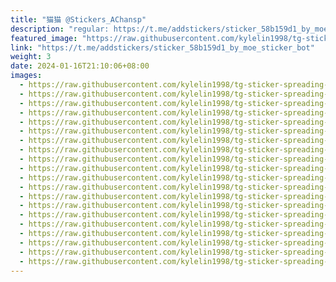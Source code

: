 ```yaml
---
title: "猫猫 @Stickers_AChansp"
description: "regular: https://t.me/addstickers/sticker_58b159d1_by_moe_sticker_bot"
featured_image: "https://raw.githubusercontent.com/kylelin1998/tg-sticker-spreading-worldwide-images/main/img/4b584e90-e3b2-40ba-9d15-18c5e3cce43d.jpg"
link: "https://t.me/addstickers/sticker_58b159d1_by_moe_sticker_bot"
weight: 3
date: 2024-01-16T21:10:06+08:00
images:
  - https://raw.githubusercontent.com/kylelin1998/tg-sticker-spreading-worldwide-images/main/img/4b584e90-e3b2-40ba-9d15-18c5e3cce43d.jpg
  - https://raw.githubusercontent.com/kylelin1998/tg-sticker-spreading-worldwide-images/main/img/6b610954-e980-4ece-9a52-f6c86d1e5281.jpg
  - https://raw.githubusercontent.com/kylelin1998/tg-sticker-spreading-worldwide-images/main/img/75ecfa6b-03ee-4f06-8a86-2ab4a0a310c9.jpg
  - https://raw.githubusercontent.com/kylelin1998/tg-sticker-spreading-worldwide-images/main/img/bb7d9635-57ae-4819-814f-7169be06eb18.jpg
  - https://raw.githubusercontent.com/kylelin1998/tg-sticker-spreading-worldwide-images/main/img/ddf2a9bc-4e12-4abd-b987-006360a1a12c.jpg
  - https://raw.githubusercontent.com/kylelin1998/tg-sticker-spreading-worldwide-images/main/img/fe2523df-0b1b-4452-81a2-fe41c0eb872e.jpg
  - https://raw.githubusercontent.com/kylelin1998/tg-sticker-spreading-worldwide-images/main/img/622c82c1-b42e-4417-bfea-06faa5dacd01.jpg
  - https://raw.githubusercontent.com/kylelin1998/tg-sticker-spreading-worldwide-images/main/img/1f13de79-4dbc-4388-9f1f-43ad1b7f6041.jpg
  - https://raw.githubusercontent.com/kylelin1998/tg-sticker-spreading-worldwide-images/main/img/a1b2d9e3-9a63-411f-b6dd-8b8164d256be.jpg
  - https://raw.githubusercontent.com/kylelin1998/tg-sticker-spreading-worldwide-images/main/img/37204fa4-1451-4a0a-ae7c-336d5f5381fd.jpg
  - https://raw.githubusercontent.com/kylelin1998/tg-sticker-spreading-worldwide-images/main/img/5e912f2f-ed2a-4b1b-b398-6f4cd8a820cf.jpg
  - https://raw.githubusercontent.com/kylelin1998/tg-sticker-spreading-worldwide-images/main/img/b123b349-18a2-404e-9a54-6ed5f7033bd0.jpg
  - https://raw.githubusercontent.com/kylelin1998/tg-sticker-spreading-worldwide-images/main/img/6fdcdf27-9e49-43a0-a7a7-8c60441397de.jpg
  - https://raw.githubusercontent.com/kylelin1998/tg-sticker-spreading-worldwide-images/main/img/253c87a6-c08c-4c9a-8040-dd5c1d3508c4.jpg
  - https://raw.githubusercontent.com/kylelin1998/tg-sticker-spreading-worldwide-images/main/img/7706249e-2bc1-445b-92e6-310b3465f0ab.jpg
  - https://raw.githubusercontent.com/kylelin1998/tg-sticker-spreading-worldwide-images/main/img/6aedf450-c020-46e1-aeaf-22ad5546ae87.jpg
  - https://raw.githubusercontent.com/kylelin1998/tg-sticker-spreading-worldwide-images/main/img/42abe751-2620-4f96-84ed-cbde2da2a13d.jpg
  - https://raw.githubusercontent.com/kylelin1998/tg-sticker-spreading-worldwide-images/main/img/edcbfdee-125d-48b4-84b6-b49c7bdd2d57.jpg
  - https://raw.githubusercontent.com/kylelin1998/tg-sticker-spreading-worldwide-images/main/img/3b306509-7686-4114-b07b-38c03f7407ef.jpg
  - https://raw.githubusercontent.com/kylelin1998/tg-sticker-spreading-worldwide-images/main/img/1836e2e6-fe56-4f98-abd6-d1a17637fdeb.jpg
---
```

